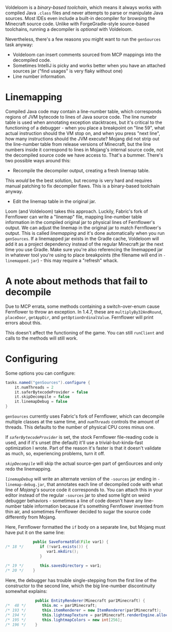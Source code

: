 Voldeloom is a *binary-based toolchain*, which means it always works with compiled Java `.class` files and never attempts to parse or manipulate Java sources. Most IDEs even include a built-in decompiler for browsing the Minecraft source code. Unlike with ForgeGradle-style source-based toolchains, running a decompiler is *optional* with Voldeloom.

Nevertheless, there's a few reasons you might want to run the `genSources` task anyway:

* Voldeloom can insert comments sourced from MCP mappings into the decompiled code.
* Sometimes IntelliJ is picky and works better when you have an attached sources jar ("find usages" is very flaky without one)
* Line number information.

# Linemapping

Compiled Java code may contain a line-number table, which corresponds regions of JVM bytecode to lines of Java source code. The line numebr table is used when annotating exception stacktraces, but it's critical to the functioning of a debugger - when you place a breakpoint on "line 59", what actual instruction should the VM stop on, and when you press "next line", how many instructions should the JVM execute? Mojang did not strip out the line-number table from release versions of Minecraft, but the line numbers inside it correspond to lines in Mojang's internal source code, not the decompiled source code we have access to. That's a bummer. There's two possible ways around this:

* Recompile the decompiler output, creating a fresh linemap table.

This *would* be the best solution, but recomp is very hard and requires manual patching to fix decompiler flaws. This is a binary-based toolchain anyway.

* Edit the linemap table in the original jar.

Loom (and Voldeloom) takes this approach. Luckily, Fabric's fork of Fernflower can write a "linemap" file, mapping line-number table information in the compiled original jar to physical lines of Fernflower's output. We can adjust the linemap in the original jar to match Fernflower's output. This is called *linemapping* and it's done automatically when you run `genSources`. If a linemapped jar exists in the Gradle cache, Voldeloom will add it as a project dependency instead of the regular Minecraft jar the next time you use Gradle. Make sure you're also referencing the linemapped jar in whatever tool you're using to place breakpoints (the filename will end in `-linemapped.jar`) - this may require a "refresh" whack.

# A note about methods that fail to decompile

Due to MCP errata, some methods containing a switch-over-enum cause Fernflower to throw an exception. In 1.4.7, these are `multiplyBy32AndRound`, `placeDoor`, `getAppDir`, and `getOptionOrdinalValue`. Fernflower will print errors about this.

This doesn't affect the functioning of the game. You can still `runClient` and calls to the methods will still work.

# Configuring

Some options you can configure:

```groovy
tasks.named("genSources").configure {
	it.numThreads = 2
	it.saferBytecodeProvider = false
	it.skipDecompile = false
	it.linemapDebug = false
}
```

`genSources` currently uses Fabric's fork of Fernflower, which can decompile multiple classes at the same time, and *`numThreads`* controls the amount of threads. This defaults to the number of physical CPU cores minus one.

If *`saferBytecodeProvider`* is set, the stock Fernflower file-reading code is used, and if it's unset (the default) it'll use a trivial-but-kinda-fast optimization I wrote. Part of the reason it's faster is that it doesn't validate as much, so, experiencing problems, turn it off.

*`skipDecompile`* will skip the actual source-gen part of genSources and only redo the linemapping.

*`linemapDebug`* will write an alternate version of the `-sources` jar ending in `-linemap-debug.jar`, that annotates each line of decompiled code with what line of *Mojang's* source code it corresponds to. You can attach this in your editor instead of the regular `-sources` jar to shed some light on weird debugger behaviors - sometimes a line of code doesn't have any line-number table information because it's something Fernflower invented from thin air, and sometimes Fernflower decided to sugar the source code differently from Mojang.

Here, Fernflower formatted the `if` body on a separate line, but Mojang must have put it on the same line:

```java
            public SaveFormatOld(File var1) {
/* 18 */       if (!var1.exists()) {
                  var1.mkdirs();
               }
         
/* 19 */       this.savesDirectory = var1;
/* 20 */    }
```

Here, the debugger has trouble single-stepping from the first line of the constructor to the second line, which the big line-number discontinuity somewhat explains:

```java
             public EntityRenderer(Minecraft par1Minecraft) {
/*  48 */       this.mc = par1Minecraft;
/* 193 */       this.itemRenderer = new ItemRenderer(par1Minecraft);
/* 194 */       this.lightmapTexture = par1Minecraft.renderEngine.allocateAndSetupTexture(new BufferedImage(16, 16, 1));
/* 195 */       this.lightmapColors = new int[256];
/* 196 */    }
```
